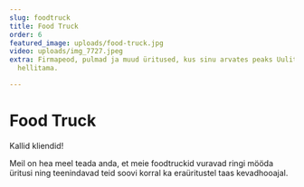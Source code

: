 ```yaml
---
slug: foodtruck
title: Food Truck
order: 6
featured_image: uploads/food-truck.jpg
video: uploads/img_7727.jpeg
extra: Firmapeod, pulmad ja muud üritused, kus sinu arvates peaks Uulits rahva maitsemeeli
  hellitama.

---
```

# Food Truck

Kallid kliendid!

Meil on hea meel teada anda, et meie foodtruckid vuravad ringi mööda üritusi ning teenindavad teid soovi korral ka eraüritustel taas kevadhooajal.